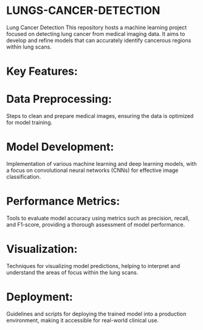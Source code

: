 # LUNGS-CANCER-DETECTION
Lung Cancer Detection This repository hosts a machine learning project focused on detecting lung cancer from medical imaging data. It aims to develop and refine models that can accurately identify cancerous regions within lung scans.


# Key Features:

# Data Preprocessing:
Steps to clean and prepare medical images, ensuring the data is optimized for model training.

# Model Development: 
Implementation of various machine learning and deep learning models, with a focus on convolutional neural networks (CNNs) for effective image classification.

# Performance Metrics: 
Tools to evaluate model accuracy using metrics such as precision, recall, and F1-score, providing a thorough assessment of model performance.

# Visualization: 
Techniques for visualizing model predictions, helping to interpret and understand the areas of focus within the lung scans.

# Deployment: 
Guidelines and scripts for deploying the trained model into a production environment, making it accessible for real-world clinical use.
